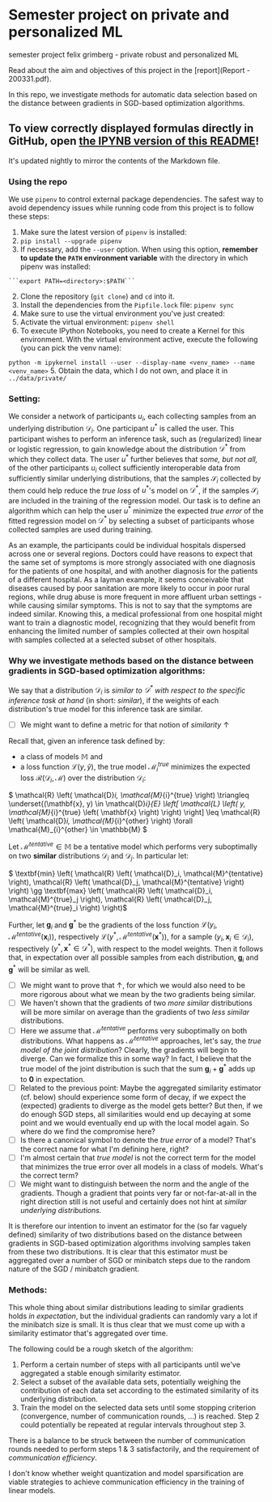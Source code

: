 # Semester project on private and personalized ML
semester project felix grimberg - private robust and personalized ML

Read about the aim and objectives of this project in the [report](Report - 200331.pdf).

In this repo, we investigate methods for automatic data selection based on the distance between gradients in SGD-based optimization algorithms.

## To view correctly displayed formulas directly in GitHub, open [the IPYNB version of this README](README.ipynb)!
It's updated nightly to mirror the contents of the Markdown file.

### Using the repo

We use `pipenv` to control external package dependencies. The safest way to avoid dependency issues while running code from this project is to follow these steps:

1. Make sure the latest version of `pipenv` is installed:
  1. ```pip install --upgrade pipenv```
  2. If necessary, add the `--user` option. When using this option, **remember to update the `PATH` environment variable** with the directory in which pipenv was installed:
  
    ```export PATH=<directory>:$PATH```
2. Clone the repository (`git clone`) and `cd` into it.
3. Install the dependencies from the `Pipfile.lock` file: ```pipenv sync```
4. Make sure to use the virtual environment you've just created:
  1. Activate the virtual environment: `pipenv shell`
  2. To execute IPython Notebooks, you need to create a Kernel for this environment. With the virtual environment active, execute the following (you can pick the venv name):
  
  ```python -m ipykernel install --user --display-name <venv_name> --name <venv_name>```
5. Obtain the data, which I do not own, and place it in `../data/private/`

### Setting:

We consider a network of participants $u_i$, each collecting samples from an underlying distribution $\mathcal{D}_i$.
One participant $u^*$ is called the user. This participant wishes to perform an inference task, such as (regularized) linear or logistic regression, to gain knowledge about the distribution $\mathcal{D}^*$ from which they collect data.
The user $u^*$ further believes that _some, but not all,_ of the other participants $u_i$ collect sufficiently interoperable data from sufficiently similar underlying distributions, that the samples $\mathcal{S}_i$ collected by them could help reduce the _true loss_ of $u^*$'s model on $\mathcal{D}^*$, if the samples $\mathcal{S}_i$ are included in the training of the regression model.
Our task is to define an algorithm which can help the user $u^*$ minimize the expected _true error_ of the fitted regression model on $\mathcal{D}^*$ by selecting a subset of participants whose collected samples are used during training.

As an example, the participants could be individual hospitals dispersed across one or several regions. Doctors could have reasons to expect that the same set of symptoms is more strongly associated with one diagnosis for the patients of one hospital, and with another diagnosis for the patients of a different hospital.
As a layman example, it seems conceivable that diseases caused by poor sanitation are more likely to occur in poor rural regions, while drug abuse is more frequent in more affluent urban settings - while causing similar symptoms. This is not to say that the symptoms are indeed similar.
Knowing this, a medical professional from one hospital might want to train a diagnostic model, recognizing that they would benefit from enhancing the limited number of samples collected at their own hospital with samples collected at a selected subset of other hospitals.

### Why we investigate methods based on the distance between gradients in SGD-based optimization algorithms:

We say that a distribution $\mathcal{D}_i$ is _similar to $\mathcal{D}^*$ with respect to the specific inference task at hand_ (in short: _similar_), if the weights of each distribution's true model for this inference task are similar.

- [ ] We might want to define a metric for that notion of _similarity_ $\uparrow$

Recall that, given an inference task defined by:
- a class of models $\mathbb{M}$ and
- a loss function $\mathcal{L} (y, \hat{y})$,
the true model $\mathcal{M}_{i}^{true}$  minimizes the expected loss $\mathcal{R} \left( \mathcal{D}_i, \mathcal{M} \right)$ over the distribution $\mathcal{D}_i$:

$ \mathcal{R} \left( \mathcal{D}_i, \mathcal{M}_{i}^{true} \right) \triangleq \underset{(\mathbf{x}, y) \in \mathcal{D}_i}{E} \left[ \mathcal{L} \left( y, \mathcal{M}_{i}^{true} \left( \mathbf{x} \right) \right) \right] \leq 
\mathcal{R} \left( \mathcal{D}_i, \mathcal{M}_{i}^{other} \right)
\forall \mathcal{M}_{i}^{other} \in \mathbb{M} $

Let $\mathcal{M}^{tentative} \in \mathbb{M}$ be a tentative model which performs very suboptimally on two **similar** distributions $\mathcal{D}_i$ and $\mathcal{D}_j$. In particular let:

$ \textbf{min} \left( \mathcal{R} \left( \mathcal{D}_i, \mathcal{M}^{tentative} \right),  \mathcal{R} \left( \mathcal{D}_j, \mathcal{M}^{tentative} \right) \right) \gg \textbf{max} \left( \mathcal{R} \left( \mathcal{D}_i, \mathcal{M}^{true}_j \right),  \mathcal{R} \left( \mathcal{D}_j, \mathcal{M}^{true}_i \right) \right)$

Further, let $\mathbf{g}_i$ and $\mathbf{g}^*$ be the gradients of the loss function $\mathcal{L} \left( y_i, \mathcal{M}^{tentative} \left( \mathbf{x}_i \right) \right)$, respectively $\mathcal{L} \left( y^*, \mathcal{M}^{tentative} \left( \mathbf{x}^* \right) \right)$, for a sample $(y_i, \mathbf{x}_i \in \mathcal{D}_i)$, respectively $(y^*, \mathbf{x}^* \in \mathcal{D}^*)$, with respect to the model weights.
Then it follows that, in expectation over all possible samples from each distribution, $\mathbf{g}_i$ and $\mathbf{g}^*$ will be similar as well.

- [ ] We might want to prove that $\uparrow$, for which we would also need to be more rigorous about what we mean by the two gradients being similar.
- [ ] We haven't shown that the gradients of two _more similar_ distributions will be more similar on average than the gradients of two _less similar_ distributions.
- [ ] Here we assume that $\mathcal{M}^{tentative}$ performs very suboptimally on both distributions. What happens as $\mathcal{M}^{tentative}$ approaches, let's say, the _true model of the joint distribution_? Clearly, the gradients will begin to diverge. Can we formalize this in some way? In fact, I believe that the true model of the joint distribution is such that the sum $\mathbf{g}_i + \mathbf{g}^*$ adds up to $\mathbf{0}$ in expectation.
- [ ] Related to the previous point: Maybe the aggregated similarity estimator (cf. below) should experience some form of decay, if we expect the (expected) gradients to diverge as the model gets better? But then, if we do enough SGD steps, all similarities would end up decaying at some point and we would eventually end up with the local model again. So where do we find the compromise here?
- [ ] Is there a canonical symbol to denote the _true error_ of a model? That's the correct name for what I'm defining here, right?
- [ ] I'm almost certain that _true model_ is not the correct term for the model that minimizes the true error over all models in a class of models. What's the correct term?
- [ ] We might want to distinguish between the norm and the angle of the gradients. Though a gradient that points very far or not-far-at-all in the right direction still is not useful and certainly does not hint at _similar underlying distributions._

It is therefore our intention to invent an estimator for the (so far vaguely defined) similarity of two distributions based on the distance between gradients in SGD-based optimization algorithms involving samples taken from these two distributions.
It is clear that this estimator must be aggregated over a number of SGD or minibatch steps due to the random nature of the SGD / minibatch gradient.

### Methods:

This whole thing about similar distributions leading to similar gradients holds _in expectation_, but the individual gradients can randomly vary a lot if the minibatch size is small.
It is thus clear that we must come up with a similarity estimator that's aggregated over time.

The following could be a rough sketch of the algorithm:
1. Perform a certain number of steps with all participants until we've aggregated a stable enough similarity estimator.
2. Select a subset of the available data sets, potentially weighing the contribution of each data set according to the estimated similarity of its underlying distribution.
3. Train the model on the selected data sets until some stopping criterion (convergence, number of communication rounds, ...) is reached. Step 2 could potentially be repeated at regular intervals throughout step 3.

There is a balance to be struck between the number of communication rounds needed to perform steps 1 & 3 satisfactorily, and the requirement of _communication efficiency_.

I don't know whether weight quantization and model sparsification are viable strategies to achieve communication efficiency in the training of linear models.
